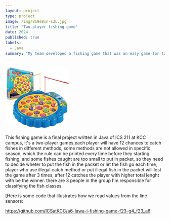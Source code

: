 ```yaml
---
layout: project
type: project
image: /img/819e8xn-s3L.jpg
title: "Two-player fishing game"
date: 2024
published: true
labels:
  - Java
summary: "My team developed a fishing game that was an easy game for two player can catch fish and the player with more total length of fish wins the game at Kapiolani Community College."
---
```


<div class="text-center p-4">
  <img width="200px" src="../img/819e8xn-s3L.jpg" class="img-thumbnail" >
</div>

This fishing game is a final project written in Java of ICS 211 at KCC campus, it's a two-player games,each player will have 12 chances to catch fishes in different methods, some methods are not allowed in specific season, which the rule can be printed every time before they starting fishing, and some fishes caught are too small to put in packet, so they need to decide wheter to put the fish in the packet or let the fish go each time, player who use illegal catch method or put illegal fish in the packet will lost the game after 3 times, after 12 catches the player with higher total lenght with be the winner. there are 3 people in the group I'm responsible for classifying the fish classes.

[Here is some code that illustrates how we read values from the line sensors:

https://github.com/ICSatKCC/a6-lawa-i-fishing-game-f23-g4_f23_a6
